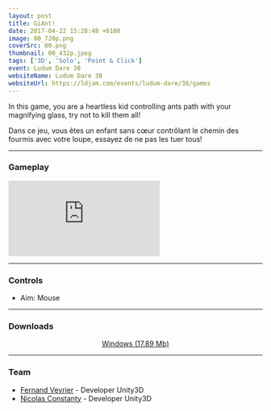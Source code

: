 ```yaml
---
layout: post
title: GiAnt!
date: 2017-04-22 15:28:48 +0100
image: 00_720p.png
coverSrc: 00.png
thumbnail: 00_432p.jpeg
tags: ['3D', 'Solo', 'Point & Click']
event: Ludum Dare 38
websiteName: Ludum Dare 38
websiteUrl: https://ldjam.com/events/ludum-dare/38/games
---
```

In this game, you are a heartless kid controlling ants path with your magnifying glass, try not to kill them all!

Dans ce jeu, vous êtes un enfant sans cœur contrôlant le chemin des fourmis avec votre loupe, essayez de ne pas les tuer tous!

***

### Gameplay
<iframe src="https://www.youtube.com/embed/zE_SQ-J_tyw" frameborder="0" frameborder="0" allow="accelerometer; clipboard-write; encrypted-media; gyroscope; picture-in-picture" allowfullscreen></iframe>

***

### Controls
* Aim: Mouse

***

### Downloads
<p style="text-align: center;margin: 0;"><a href="https://1drv.ms/u/s!AoYk8X2I2PMgmfNP8fJX0_XcK3PE1g?e=Kef0UU">Windows (17.89 Mb)</a></p>

***

### Team
* [Fernand Veyrier](https://www.linkedin.com/in/fernand-veyrier-26372596/) - Developer Unity3D
* [Nicolas Constanty](https://fr.linkedin.com/in/nicolas-constanty-653232113) - Developer Unity3D
